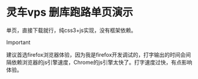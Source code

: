 # 灵车vps 删库跑路单页演示

单页，直接下载就行，纯css3+js实现，没有框架依赖。

> [!IMPORTANT]
> 建议首选firefox浏览器体验，因为我是firefox开发调试的，打字输出的时间会间隔依赖浏览器的js引擎速度，Chrome的js引擎太快了。打字速度过快，有点影响体验。
